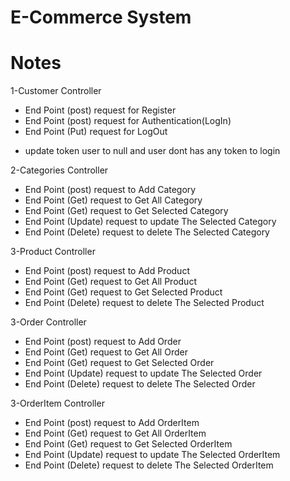 # E-Commerce System
# Notes

1-Customer Controller
* End Point (post) request for Register
* End Point (post) request for Authentication(LogIn)
* End Point (Put) request for LogOut
- update token user to null and user dont has any token to login


2-Categories Controller
* End Point (post) request to Add Category 
* End Point (Get) request to Get All Category
* End Point (Get) request to Get Selected Category
* End Point (Update) request to update The Selected Category
* End Point (Delete) request to delete The Selected Category




3-Product Controller
* End Point (post) request to Add Product 
* End Point (Get) request to Get All Product
* End Point (Get) request to Get Selected Product
* End Point (Delete) request to delete The Selected Product

3-Order Controller
* End Point (post) request to Add Order 
* End Point (Get) request to Get All Order
* End Point (Get) request to Get Selected Order
* End Point (Update) request to update The Selected Order
* End Point (Delete) request to delete The Selected Order

3-OrderItem Controller
* End Point (post) request to Add OrderItem 
* End Point (Get) request to Get All OrderItem
* End Point (Get) request to Get Selected OrderItem
* End Point (Update) request to update The Selected OrderItem
* End Point (Delete) request to delete The Selected OrderItem
